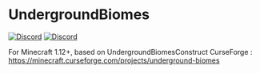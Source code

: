 # UndergroundBiomes 

[![Discord](https://img.shields.io/discord/96753964485181440.svg?logo=discord&label=Kreezcraft)](https://discord.gg/ngNQjT5) [![Discord](https://img.shields.io/discord/102776848185847808.svg?logo=discord&label=FunSquareGames)](https://discord.gg/0ZanfS3S9yu3Wf2M)

For Minecraft 1.12+, based on UndergroundBiomesConstruct
CurseForge : https://minecraft.curseforge.com/projects/underground-biomes